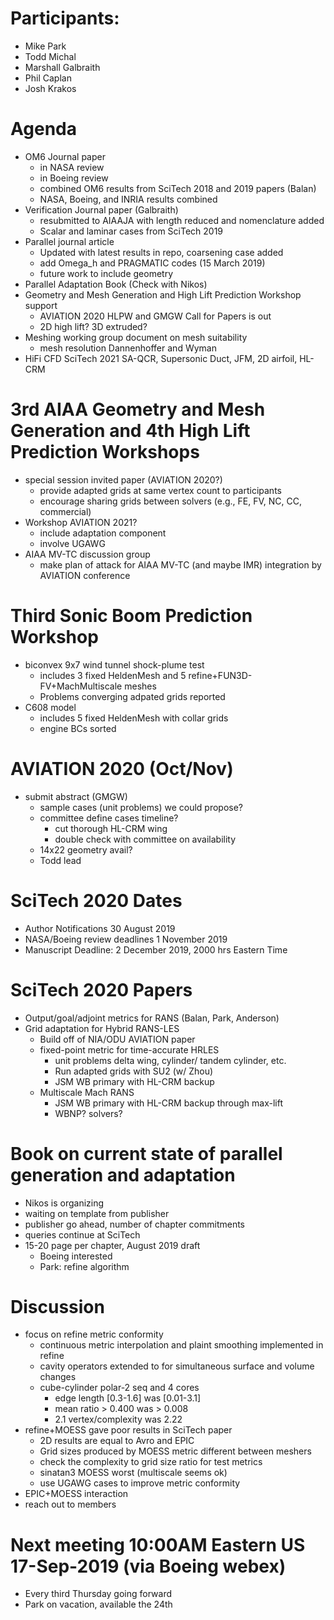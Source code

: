 
# Participants:
 - Mike Park
 - Todd Michal
 - Marshall Galbraith
 - Phil Caplan
 - Josh Krakos

# Agenda
- OM6 Journal paper
  - in NASA review
  - in Boeing review
  - combined OM6 results from SciTech 2018 and 2019 papers (Balan)
  - NASA, Boeing, and INRIA results combined
- Verification Journal paper (Galbraith)
  - resubmitted to AIAAJA with length reduced and nomenclature added
  - Scalar and laminar cases from SciTech 2019
- Parallel journal article
  - Updated with latest results in repo, coarsening case added
  - add Omega_h and PRAGMATIC codes (15 March 2019)
  - future work to include geometry
- Parallel Adaptation Book (Check with Nikos)
- Geometry and Mesh Generation and High Lift Prediction Workshop support
   - AVIATION 2020 HLPW and GMGW Call for Papers is out
   - 2D high lift? 3D extruded?
- Meshing working group document on mesh suitability
  - mesh resolution Dannenhoffer and Wyman 
- HiFi CFD SciTech 2021 SA-QCR, Supersonic Duct, JFM, 2D airfoil, HL-CRM

# 3rd AIAA Geometry and Mesh Generation and 4th High Lift Prediction Workshops
  - special session invited paper (AVIATION 2020?)  
     - provide adapted grids at same vertex count to participants
     - encourage sharing grids between solvers (e.g., FE, FV, NC, CC, commercial)
  - Workshop AVIATION 2021? 
     - include adaptation component
     - involve UGAWG
  - AIAA MV-TC discussion group
     - make plan of attack for AIAA MV-TC (and maybe IMR) integration by AVIATION conference

# Third Sonic Boom Prediction Workshop
- biconvex 9x7 wind tunnel shock-plume test
   - includes 3 fixed HeldenMesh and 5 refine+FUN3D-FV+MachMultiscale meshes 
   - Problems converging adpated grids reported
- C608 model
   - includes 5 fixed HeldenMesh with collar grids
   - engine BCs sorted

# AVIATION 2020 (Oct/Nov)
 - submit abstract (GMGW)
   - sample cases (unit problems) we could propose?
   - committee define cases timeline?
     - cut thorough HL-CRM wing
     - double check with committee on availability
   - 14x22 geometry avail?
   - Todd lead

# SciTech 2020 Dates
- Author Notifications 30 August 2019
- NASA/Boeing review deadlines 1 November 2019
- Manuscript Deadline: 2 December 2019, 2000 hrs Eastern Time 

# SciTech 2020 Papers
- Output/goal/adjoint metrics for RANS (Balan, Park, Anderson)
- Grid adaptation for Hybrid RANS-LES
  - Build off of NIA/ODU AVIATION paper
  - fixed-point metric for time-accurate HRLES
    - unit problems delta wing, cylinder/ tandem cylinder, etc.
    - Run adapted grids with SU2 (w/ Zhou)
    - JSM WB primary with HL-CRM backup
  - Multiscale Mach RANS
    - JSM WB primary with HL-CRM backup through max-lift
    - WBNP? solvers?

# Book on current state of parallel generation and adaptation
- Nikos is organizing
- waiting on template from publisher
- publisher go ahead, number of chapter commitments
- queries continue at SciTech
- 15-20 page per chapter, August 2019 draft 
  - Boeing interested
  - Park: refine algorithm

# Discussion
- focus on refine metric conformity
  - continuous metric interpolation and plaint smoothing implemented in refine
  - cavity operators extended to for simultaneous surface and volume changes
  - cube-cylinder polar-2 seq and 4 cores
    - edge length [0.3-1.6] was [0.01-3.1]
    - mean ratio > 0.400 was > 0.008
    - 2.1 vertex/complexity was 2.22
- refine+MOESS gave poor results in SciTech paper
  - 2D results are equal to Avro and EPIC
  - Grid sizes produced by MOESS metric different between meshers
  - check the complexity to grid size ratio for test metrics
  - sinatan3 MOESS worst (multiscale seems ok)
  - use UGAWG cases to improve metric conformity
- EPIC+MOESS interaction
- reach out to members

# Next meeting 10:00AM Eastern US 17-Sep-2019 (via Boeing webex)
- Every third Thursday going forward
- Park on vacation, available the 24th

